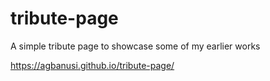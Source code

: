 # tribute-page
A simple tribute page to showcase some of my earlier works

https://agbanusi.github.io/tribute-page/
